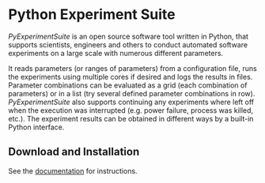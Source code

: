 # Python Experiment Suite

_PyExperimentSuite_ is an open source software tool written in Python, that supports scientists, engineers and others to conduct automated software experiments on a large scale with numerous different parameters.

It reads parameters (or ranges of parameters) from a configuration file, runs the experiments using multiple cores if desired and logs the results in files. Parameter combinations can be evaluated as a grid (each combination of parameters) or in a list (try several defined parameter combinations in row). _PyExperimentSuite_ also supports continuing any experiments where left off when the execution was interrupted (e.g. power failure, process was killed, etc.). The experiment results can be obtained in different ways by a built-in Python interface.

## Download and Installation

See the [documentation](./docs/documentation.pdf) for instructions.
